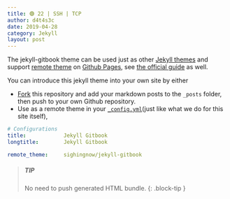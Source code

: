 ```yaml
---
title: 🟢 22 | SSH | TCP
author: d4t4s3c
date: 2019-04-28
category: Jekyll
layout: post
---
```


The jekyll-gitbook theme can be used just as other [Jekyll themes][3] and
support [remote theme][2] on [Github Pages][1], see [the official guide][4]
as well.

You can introduce this jekyll theme into your own site by either

- [Fork][5] this repository and add your markdown posts to the `_posts` folder, then
  push to your own Github repository.
- Use as a remote theme in your [`_config.yml`][6](just like what we do for this
  site itself),

```yaml
# Configurations
title:            Jekyll Gitbook
longtitle:        Jekyll Gitbook

remote_theme:     sighingnow/jekyll-gitbook
```

> ##### TIP
>
> No need to push generated HTML bundle.
{: .block-tip }

[1]: https://pages.github.com
[2]: https://github.com/sighingnow/jekyll-gitbook/fork
[3]: https://pages.github.com/themes
[4]: https://docs.github.com/en/pages/setting-up-a-github-pages-site-with-jekyll/adding-a-theme-to-your-github-pages-site-using-jekyll
[5]: https://github.com/sighingnow/jekyll-gitbook/fork
[6]: https://github.com/sighingnow/jekyll-gitbook/blob/master/_config.yml
